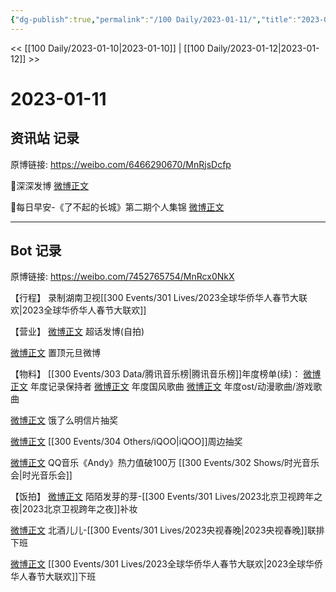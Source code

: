 ```yaml
---
{"dg-publish":true,"permalink":"/100 Daily/2023-01-11/","title":"2023-01-11","created":"2023-01-13T09:59:34.000+08:00","updated":"2023-04-11T14:46:32.000+08:00"}
---
```



<< [[100 Daily/2023-01-10\|2023-01-10]] | [[100 Daily/2023-01-12\|2023-01-12]] >>

# 2023-01-11

## 资讯站 记录

原博链接: https://weibo.com/6466290670/MnRjsDcfp

🌟深深发博 [微博正文](https://weibo.com/detail/4856849284991097)

🌟每日早安-《了不起的长城》第二期个人集锦 [微博正文](https://weibo.com/detail/4856647745011951)

---
## Bot 记录

原博链接: https://weibo.com/7452765754/MnRcx0NkX

【行程】
录制湖南卫视[[300 Events/301 Lives/2023全球华侨华人春节大联欢\|2023全球华侨华人春节大联欢]]

【营业】
[微博正文](https://m.weibo.cn/1736988591/4856846395378091) 超话发博(自拍)

[微博正文](https://m.weibo.cn/1736988591/4852890809667266) 置顶元旦微博

【物料】
[[300 Events/303 Data/腾讯音乐榜\|腾讯音乐榜]]年度榜单(续)：
[微博正文](https://m.weibo.cn/6733257358/4856680745009965) 年度记录保持者
[微博正文](https://m.weibo.cn/6733257358/4856690752620240) 年度国风歌曲
[微博正文](https://m.weibo.cn/6733257358/4856698916047517) 年度ost/动漫歌曲/游戏歌曲

[微博正文](https://m.weibo.cn/7756461320/4856667764954982) 饿了么明信片抽奖

[微博正文](https://m.weibo.cn/7769324117/4856685073796205) [[300 Events/304 Others/iQOO\|iQOO]]周边抽奖

[微博正文](https://m.weibo.cn/2169129705/4856766204220794) QQ音乐《Andy》热力值破100万 [[300 Events/302 Shows/时光音乐会\|时光音乐会]]

【饭拍】
[微博正文](https://m.weibo.cn/2284245305/4856811125475480) 陌陌发芽的芽-[[300 Events/301 Lives/2023北京卫视跨年之夜\|2023北京卫视跨年之夜]]补妆

[微博正文](https://m.weibo.cn/1952752357/4856149910488686) 北酒儿儿-[[300 Events/301 Lives/2023央视春晚\|2023央视春晚]]联排下班

[微博正文](https://m.weibo.cn/7499757193/4856840238929724) [[300 Events/301 Lives/2023全球华侨华人春节大联欢\|2023全球华侨华人春节大联欢]]下班
